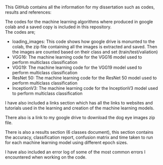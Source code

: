 This GitHub contains all the information for my dissertation such as codes, results and references:  

The codes for the machine learning algorithms where produced in google colab and a saved copy is included in this repository.  
The codes are;  
* loading_images: This code shows how google drive is monunted to the colab, the zip file containing all the images is extracted and saved. Then the images are counted based on their class and set (train/test/valiation)
* VGG16: The machine learning code for the VGG16 model used to perform multiclass classification
* VGG19: The machine learning code for the VGG19 model used to perform multiclass classification
* ResNet 50: The machine learning code for the ResNet 50 model used to perform multiclass classification
* InceptionV3: The machine learning code for the InceptionV3 model used to perform multiclass classification

I have also included a links section which has all the links to websites and tutorials used in the learning and creation of the machine learning models.  

There also is a link to my google drive to download the dog eye images zip file.  

There is also a results section (6 classes document), this section contains the accuracy, classification report, confusion matrix and time taken to run for each machine learning model using different epoch sizes.  

I have also included an error log of some of the most common errors I encountered when working on the code.
